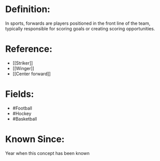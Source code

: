 

# Definition:
In sports, forwards are players positioned in the front line of the team, typically responsible for scoring goals or creating scoring opportunities.

# Reference:
- [[Striker]]
- [[Winger]]
- [[Center forward]]

# Fields: 
- #Football
- #Hockey
- #Basketball

# Known Since:
Year when this concept has been known

